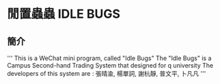 # 閒置蟲蟲 IDLE BUGS
## 簡介
'''
This is a WeChat mini program, called "Idle Bugs"
The "Idle Bugs" is a Campus Second-hand Trading System that designed for q university
The developers of this system are : 張晴渝, 楊單詞, 謝杭靜, 普文平, 卜凡凡
'''

